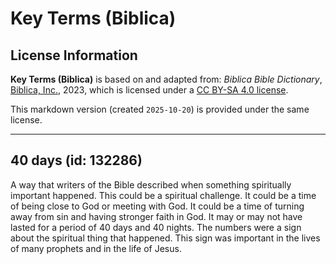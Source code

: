 # Key Terms (Biblica)

## License Information

**Key Terms (Biblica)** is based on and adapted from: _Biblica Bible Dictionary_, [Biblica, Inc.](https://www.biblica.com/), 2023, which is licensed under a [CC BY-SA 4.0 license](https://creativecommons.org/licenses/by-sa/4.0/legalcode.en).

This markdown version (created `2025-10-20`) is provided under the same license.



--------------------------------

## 40 days (id: 132286)

A way that writers of the Bible described when something spiritually important happened. This could be a spiritual challenge. It could be a time of being close to God or meeting with God. It could be a time of turning away from sin and having stronger faith in God. It may or may not have lasted for a period of 40 days and 40 nights. The numbers were a sign about the spiritual thing that happened. This sign was important in the lives of many prophets and in the life of Jesus.


